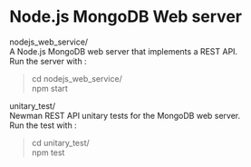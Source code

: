 # Node.js MongoDB Web server

nodejs_web_service/  
A Node.js MongoDB web server that implements a REST API.  
Run the server with :  
> cd nodejs_web_service/  
> npm start

unitary_test/  
Newman REST API unitary tests for the MongoDB web server.  
Run the test with : 
> cd unitary_test/  
> npm test
